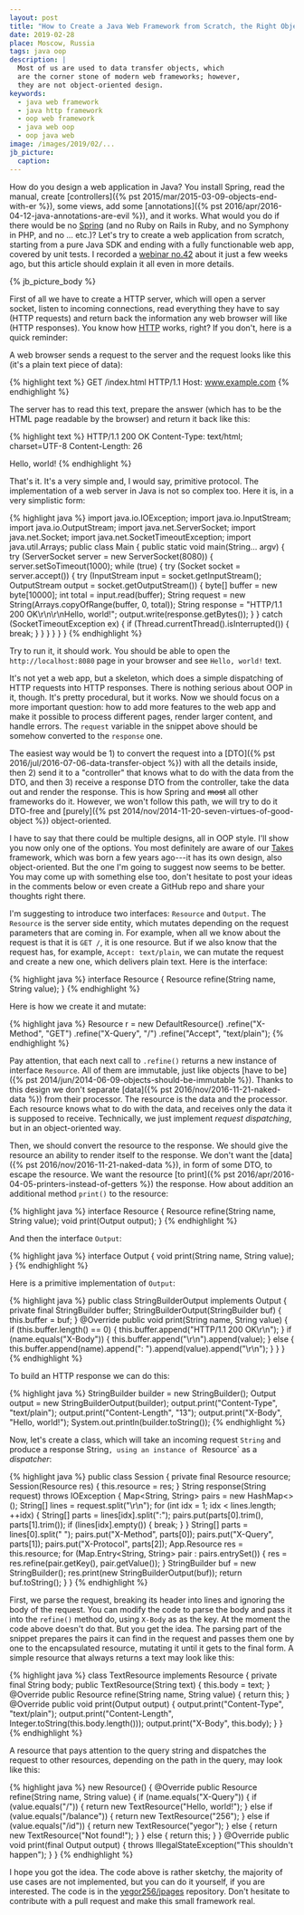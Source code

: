 ```yaml
---
layout: post
title: "How to Create a Java Web Framework from Scratch, the Right Object-Oriented Way"
date: 2019-02-28
place: Moscow, Russia
tags: java oop
description: |
  Most of us are used to data transfer objects, which
  are the corner stone of modern web frameworks; however,
  they are not object-oriented design.
keywords:
  - java web framework
  - java http framework
  - oop web framework
  - java web oop
  - oop java web
image: /images/2019/02/...
jb_picture:
  caption:
---
```


How do you design a web application in Java? You install Spring, read
the manual, create [controllers]({% pst 2015/mar/2015-03-09-objects-end-with-er %}),
some views, add some [annotations]({% pst 2016/apr/2016-04-12-java-annotations-are-evil %}), and it
works. What would you do if there would be no
[Spring](https://spring.io/) (and no Ruby on Rails
in Ruby, and no Symphony in PHP, and no ... etc.)? Let's try to create
a web application from scratch, starting from a pure Java SDK and ending
with a fully functionable web app, covered by unit tests. I recorded
a [webinar no.42](https://www.youtube.com/watch?v=bVzEPOZ_mDU)
about it just a few weeks ago, but this article should explain it
all even in more details.

<!--more-->

{% jb_picture_body %}

First of all we have to create a HTTP server, which will open a
server socket, listen to incoming connections, read everything they
have to say (HTTP requests) and return back the information any
web browser will like (HTTP responses). You know how
[HTTP](https://en.wikipedia.org/wiki/Hypertext_Transfer_Protocol) works, right?
If you don't, here is a quick reminder:

A web browser sends a request to the server and the request looks
like this (it's a plain text piece of data):

{% highlight text %}
GET /index.html HTTP/1.1
Host: www.example.com
{% endhighlight %}

The server has to read this text, prepare the answer (which has to be the
HTML page readable by the browser) and return it back like this:

{% highlight text %}
HTTP/1.1 200 OK
Content-Type: text/html; charset=UTF-8
Content-Length: 26

<html>Hello, world!</html>
{% endhighlight %}

That's it. It's a very simple and, I would say, primitive protocol. The implementation
of a web server in Java is not so complex too. Here it is, in a very
simplistic form:

{% highlight java %}
import java.io.IOException;
import java.io.InputStream;
import java.io.OutputStream;
import java.net.ServerSocket;
import java.net.Socket;
import java.net.SocketTimeoutException;
import java.util.Arrays;
public class Main {
  public static void main(String... argv) {
    try (ServerSocket server = new ServerSocket(8080)) {
      server.setSoTimeout(1000);
      while (true) {
        try (Socket socket = server.accept()) {
          try (InputStream input = socket.getInputStream();
            OutputStream output = socket.getOutputStream()) {
            byte[] buffer = new byte[10000];
            int total = input.read(buffer);
            String request = new String(Arrays.copyOfRange(buffer, 0, total));
            String response = "HTTP/1.1 200 OK\r\n\r\nHello, world!";
            output.write(response.getBytes());
          }
        } catch (SocketTimeoutException ex) {
          if (Thread.currentThread().isInterrupted()) {
              break;
          }
        }
      }
    }
  }
}
{% endhighlight %}

Try to run it, it should work. You should be able to open the `http://localhost:8080`
page in your browser and see `Hello, world!` text.

It's not yet a web app, but a skeleton, which does a simple dispatching
of HTTP requests into HTTP responses. There is nothing serious about OOP
in it, though. It's pretty procedural, but it works. Now we should focus
on a more important question: how to add more features to the web app
and make it possible to process different pages, render larger content,
and handle errors. The `request` variable in the snippet above
should be somehow converted to the `response` one.

The easiest way would be 1) to convert the request into a [DTO]({% pst 2016/jul/2016-07-06-data-transfer-object %})
with all the details inside, then 2) send it to a "controller" that knows what to
do with the data from the DTO, and then 3) receive a response DTO from
the controller, take the data out and render the response. This is how
Spring and <del>most</del> all other frameworks do it. However, we won't follow this
path, we will try to do it DTO-free and [purely]({% pst 2014/nov/2014-11-20-seven-virtues-of-good-object %})
object-oriented.

I have to say that there could be multiple designs, all in OOP style. I'll
show you now only one of the options. You most definitely are aware of
our [Takes](https://www.takes.org) framework, which
was born a few years ago---it has its own design, also object-oriented. But the
one I'm going to suggest now seems to be better. You may come up
with something else too, don't hesitate to post your ideas in the comments
below or even create a GitHub repo and share your thoughts right there.

I'm suggesting to introduce two interfaces: `Resource` and `Output`. The `Resource`
is the server side entity, which mutates depending on the request parameters
that are coming in. For example, when all we know about the request is that
it is `GET /`, it is one resource. But if we also know that the
request has, for example, `Accept: text/plain`, we can mutate the request
and create a new one, which delivers plain text. Here is the interface:

{% highlight java %}
interface Resource {
  Resource refine(String name, String value);
}
{% endhighlight %}

Here is how we create it and mutate:

{% highlight java %}
Resource r = new DefaultResource()
  .refine("X-Method", "GET")
  .refine("X-Query", "/")
  .refine("Accept", "text/plain");
{% endhighlight %}

Pay attention, that each next call to `.refine()` returns a new instance
of interface `Resource`. All of them are immutable, just like objects
[have to be]({% pst 2014/jun/2014-06-09-objects-should-be-immutable %}).
Thanks to this design we don't separate [data]({% pst 2016/nov/2016-11-21-naked-data %})
from their processor. The resource is the data and the processor. Each resource
knows what to do with the data, and receives only the data it is supposed
to receive. Technically, we just implement _request dispatching_, but in
an object-oriented way.

Then, we should convert the resource to the response. We should give the
resource an ability to render itself to the response. We don't want the
[data]({% pst 2016/nov/2016-11-21-naked-data %}), in form of some DTO,
to escape the resource. We want the resource
[to print]({% pst 2016/apr/2016-04-05-printers-instead-of-getters %}) the
response. How about addition an additional method `print()` to the resource:

{% highlight java %}
interface Resource {
  Resource refine(String name, String value);
  void print(Output output);
}
{% endhighlight %}

And then the interface `Output`:

{% highlight java %}
interface Output {
  void print(String name, String value);
}
{% endhighlight %}

Here is a primitive implementation of `Output`:

{% highlight java %}
public class StringBuilderOutput implements Output {
  private final StringBuilder buffer;
  StringBuilderOutput(StringBuilder buf) {
    this.buffer = buf;
  }
  @Override
  public void print(String name, String value) {
    if (this.buffer.length() == 0) {
      this.buffer.append("HTTP/1.1 200 OK\r\n");
    }
    if (name.equals("X-Body")) {
      this.buffer.append("\r\n").append(value);
    } else {
      this.buffer.append(name).append(": ").append(value).append("\r\n");
    }
  }
}
{% endhighlight %}

To build an HTTP response we can do this:

{% highlight java %}
StringBuilder builder = new StringBuilder();
Output output = new StringBuilderOutput(builder);
output.print("Content-Type", "text/plain");
output.print("Content-Length", "13");
output.print("X-Body", "Hello, world!");
System.out.println(builder.toString());
{% endhighlight %}

Now, let's create a class, which will take an incoming request `String`
and produce a response String`, using an instance of `Resource` as a
_dispatcher_:

{% highlight java %}
public class Session {
  private final Resource resource;
  Session(Resource res) {
    this.resource = res;
  }
  String response(String request) throws IOException {
    Map<String, String> pairs = new HashMap<>();
    String[] lines = request.split("\r\n");
    for (int idx = 1; idx < lines.length; ++idx) {
      String[] parts = lines[idx].split(":");
      pairs.put(parts[0].trim(), parts[1].trim());
      if (lines[idx].empty()) {
        break;
      }
    }
    String[] parts = lines[0].split(" ");
    pairs.put("X-Method", parts[0]);
    pairs.put("X-Query", parts[1]);
    pairs.put("X-Protocol", parts[2]);
    App.Resource res = this.resource;
    for (Map.Entry<String, String> pair : pairs.entrySet()) {
      res = res.refine(pair.getKey(), pair.getValue());
    }
    StringBuilder buf = new StringBuilder();
    res.print(new StringBuilderOutput(buf));
    return buf.toString();
  }
}
{% endhighlight %}

First, we parse the request, breaking its header into lines and ignoring
the body of the request. You can modify the code to parse the body
and pass it into the `refine()` method do, using `X-Body` as as the key. At
the moment the code above doesn't do that. But you get the idea. The parsing
part of the snippet prepares the pairs it can find in the request and passes them one by one
to the encapsulated resource, mutating it until it gets to the final form.
A simple resource that always returns a text may look like this:

{% highlight java %}
class TextResource implements Resource {
  private final String body;
  public TextResource(String text) {
    this.body = text;
  }
  @Override
  public Resource refine(String name, String value) {
    return this;
  }
  @Override
  public void print(Output output) {
    output.print("Content-Type", "text/plain");
    output.print("Content-Length", Integer.toString(this.body.length()));
    output.print("X-Body", this.body);
  }
}
{% endhighlight %}

A resource that pays attention to the query string and dispatches
the request to other resources, depending on the path in the query,
may look like this:

{% highlight java %}
new Resource() {
  @Override
  public Resource refine(String name, String value) {
    if (name.equals("X-Query")) {
      if (value.equals("/")) {
        return new TextResource("Hello, world!");
      } else if (value.equals("/balance")) {
        return new TextResource("256");
      } else if (value.equals("/id")) {
        return new TextResource("yegor");
      } else {
        return new TextResource("Not found!");
      }
    } else {
      return this;
    }
  }
  @Override
  public void print(final Output output) {
    throws IllegalStateException("This shouldn't happen");
  }
}
{% endhighlight %}

I hope you got the idea. The code above is rather sketchy, the majority
of use cases are not implemented, but you can do it yourself, if you are
interested. The code is in the [yegor256/jpages](https://github.com/yegor256/jpages)
repository. Don't hesitate to contribute with a pull request and make this
small framework real.

